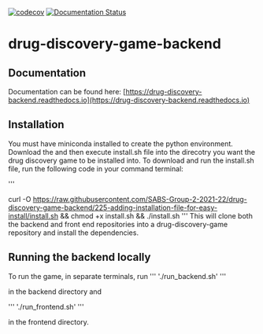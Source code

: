 [![codecov](https://codecov.io/gh/SABS-Group-2-2021-22/drug-discovery-game-backend/branch/main/graph/badge.svg?token=8521K2DNMB)](https://codecov.io/gh/SABS-Group-2-2021-22/drug-discovery-game-backend)
[![Documentation Status](https://readthedocs.org/projects/drug-discovery-backend/badge/?version=latest)](https://drug-discovery-backend.readthedocs.io/en/latest/?badge=latest)

# drug-discovery-game-backend
## Documentation 
Documentation can be found here: [https://drug-discovery-backend.readthedocs.io](https://drug-discovery-backend.readthedocs.io)

## Installation
You must have miniconda installed to create the python environment.
Download the and then execute install.sh file into the direcotry you want the drug discovery game to be installed into. To download and run the install.sh file, run the following code in your command terminal:

'''

curl -O https://raw.githubusercontent.com/SABS-Group-2-2021-22/drug-discovery-game-backend/225-adding-installation-file-for-easy-install/install.sh && chmod +x install.sh && ./install.sh
'''
This will clone both the backend and front end repositories into a drug-discovery-game repository and install the dependencies.

## Running the backend locally

To run the game, in separate terminals, run 
'''
'./run_backend.sh'
'''

in the backend directory and 

'''
'./run_frontend.sh'
'''

 in the frontend directory. 




